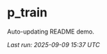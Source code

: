 # p_train

Auto-updating README demo.

<!--START_SECTION:status-->
_Last run: 2025-09-09 15:37 UTC_
<!--END_SECTION:status-->






























































































































































































































































































































































































































